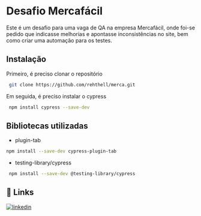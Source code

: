
# Desafio Mercafácil

Este é um desafio para uma vaga de QA na empresa Mercafácil, onde foi-se pedido que indicasse melhorias e apontasse inconsistências no site, bem como criar uma automação para os testes.



## Instalação

Primeiro, é preciso clonar o repositório

```bash
 git clone https://github.com/rehthell/merca.git
```
Em seguida, é preciso instalar o cypress

```bash
 npm install cypress --save-dev
```
## Bibliotecas utilizadas

* plugin-tab
```bash
npm install --save-dev cypress-plugin-tab

```
* testing-library/cypress
```bash
 npm install --save-dev @testing-library/cypress

```
## 🔗 Links

[![linkedin](https://img.shields.io/badge/linkedin-0A66C2?style=for-the-badge&logo=linkedin&logoColor=white)](https://www.linkedin.com/rebecamctf)


